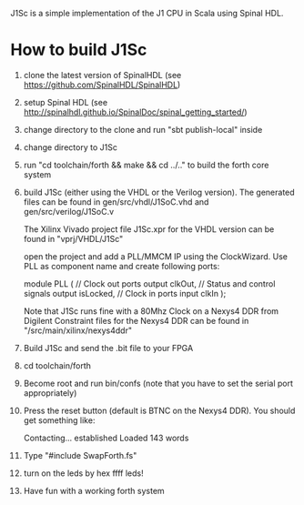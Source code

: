 J1Sc is a simple implementation of the J1 CPU in Scala using Spinal HDL.

How to build J1Sc
=================

1. clone the latest version of SpinalHDL 
   (see https://github.com/SpinalHDL/SpinalHDL)

2. setup Spinal HDL
  (see http://spinalhdl.github.io/SpinalDoc/spinal_getting_started/)

3. change directory to the clone and run "sbt publish-local" inside

4. change directory to J1Sc 

5. run "cd toolchain/forth && make && cd ../.." to build the forth core 
   system

6. build J1Sc (either using the VHDL or the Verilog version). The 
   generated files can be found in gen/src/vhdl/J1SoC.vhd and 
   gen/src/verilog/J1SoC.v 

   The Xilinx Vivado project file J1Sc.xpr for the VHDL version can be 
   found in "vprj/VHDL/J1Sc" 

   open the project and add a PLL/MMCM IP using the ClockWizard. Use PLL
   as component name and create following ports:

   module PLL (
    // Clock out ports
    output        clkOut,
    // Status and control signals
    output        isLocked,
    // Clock in ports
    input         clkIn
   );

   Note that J1Sc runs fine with a 80Mhz Clock on a Nexys4 DDR from Digilent
   Constraint files for the Nexys4 DDR can be found in 
   "/src/main/xilinx/nexys4ddr" 

7. Build J1Sc and send the .bit file to your FPGA

8. cd toolchain/forth 

9. Become root and run bin/confs (note that you have to set the serial port
   appropriately)

10. Press the reset button (default is BTNC on the Nexys4 DDR). You should
    get something like:

    Contacting... established
    Loaded 143 words

11. Type "#include SwapForth.fs"

12. turn on the leds by hex ffff leds!

13. Have fun with a working forth system
 
